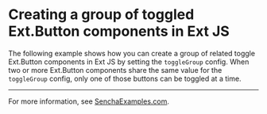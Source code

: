 # Creating a group of toggled Ext.Button components in Ext JS #

The following example shows how you can create a group of related toggle Ext.Button components in Ext JS by setting the <code>toggleGroup</code> config. When two or more Ext.Button components share the same value for the <code>toggleGroup</code> config, only one of those buttons can be toggled at a time.

---

For more information, see [SenchaExamples.com](http://senchaexamples.com/2012/02/23/creating-a-group-of-toggled-ext-button-components-in-ext-js/).
